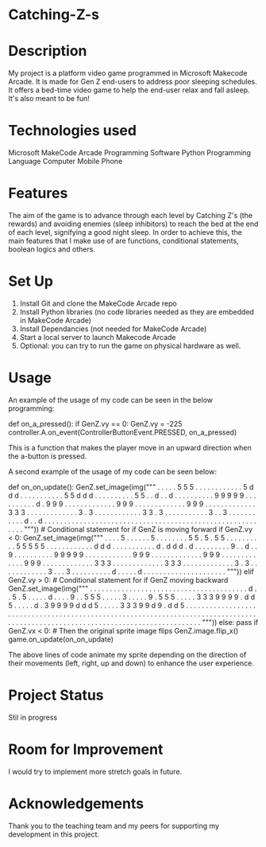 # Catching-Z-s


# Description 
My project is a platform video game programmed in Microsoft Makecode Arcade. It is made for Gen Z end-users to address poor sleeping schedules. It offers a bed-time video game to help the end-user relax and fall asleep. It's also meant to be fun!

# Technologies used
Microsoft MakeCode Arcade Programming Software
Python Programming Language 
Computer 
Mobile Phone

# Features 
The aim of the game is to advance through each level by Catching Z's (the rewards) and avoiding enemies (sleep inhibitors) to reach the bed at the end of each level, signifying a good night sleep.
In order to achieve this, the main features that I make use of are functions, conditional statements, boolean logics and others. 

# Set Up
1. Install Git and clone the MakeCode Arcade repo
2. Install Python libraries (no code libraries needed as they are embedded in MakeCode Arcade)
2. Install Dependancies (not needed for MakeCode Arcade)
3. Start a local server to launch Makecode Arcade 
4. Optional: you can try to run the game on physical hardware as well.

# Usage 
An example of the usage of my code can be seen in the below programming:

def on_a_pressed():
    if GenZ.vy == 0:
        GenZ.vy = -225
controller.A.on_event(ControllerButtonEvent.PRESSED, on_a_pressed)

This is a function that makes the player move in an upward direction when the a-button is pressed. 

A second example of the usage of my code can be seen below:

def on_on_update():
    GenZ.set_image(img("""
        . . . . . 5 5 5 . . . . . . . . 
                . . . . 5 d d d . . . . . . . . 
                . . . 5 5 d d d . . . . . . . . 
                . . 5 5 . . d . . d . . . . . . 
                . . . . 9 9 9 9 9 . . . . . . . 
                . . . d . 9 9 9 . . . . . . . . 
                . . . . . 9 9 9 . . . . . . . . 
                . . . . . 9 9 9 . . . . . . . . 
                . . . . . 3 3 3 . . . . . . . . 
                . . . . . 3 . 3 . . . . . . . . 
                . . . . 3 3 . 3 . . . . . . . . 
                . . . 3 . . 3 . . . . . . . . . 
                . . d . . d . . . . . . . . . . 
                . . . . . . . . . . . . . . . . 
                . . . . . . . . . . . . . . . . 
                . . . . . . . . . . . . . . . .
    """))
    # Conditional statement for if GenZ is moving forward
    if GenZ.vy < 0:
        GenZ.set_image(img("""
            . . . . 5 . . . . . . 5 . . . . 
                        . . . . 5 5 . 5 . 5 5 . . . . . 
                        . . . . . 5 5 5 5 5 . . . . . . 
                        . . . . . . d d d . . . . . . . 
                        . . . . d . d d d . d . . . . . 
                        . . . . 9 . . d . . 9 . . . . . 
                        . . . . . 9 9 9 9 9 . . . . . . 
                        . . . . . . 9 9 9 . . . . . . . 
                        . . . . . . 9 9 9 . . . . . . . 
                        . . . . . . 9 9 9 . . . . . . . 
                        . . . . . . 3 3 3 . . . . . . . 
                        . . . . . . 3 3 3 . . . . . . . 
                        . . . . . . 3 . 3 . . . . . . . 
                        . . . . . 3 . . . 3 . . . . . . 
                        . . . . d . . . . . d . . . . . 
                        . . . . . . . . . . . . . . . .
        """))
    elif GenZ.vy > 0:
        # Conditional statement for if GenZ moving backward
        GenZ.set_image(img("""
            . . . . . . . . . . . . . . . . 
                        . . . . . . . . . . . . . . . . 
                        . . . . . . . . d . . 5 . 5 . . 
                        . . . d . . . . 9 . . 5 5 5 . . 
                        . . . 3 . . . . . 9 . 5 5 5 . . 
                        . . . 3 3 3 9 9 9 9 . d d 5 . . 
                        . . . d . 3 9 9 9 9 d d d 5 . . 
                        . . . 3 3 3 9 9 d 9 . d d 5 . . 
                        . . . . . . . . . . . . . . . . 
                        . . . . . . . . . . . . . . . . 
                        . . . . . . . . . . . . . . . . 
                        . . . . . . . . . . . . . . . . 
                        . . . . . . . . . . . . . . . . 
                        . . . . . . . . . . . . . . . . 
                        . . . . . . . . . . . . . . . . 
                        . . . . . . . . . . . . . . . .
        """))
    else:
        pass
    if GenZ.vx < 0:
        # Then the original sprite image flips
        GenZ.image.flip_x()
game.on_update(on_on_update)

The above lines of code animate my sprite depending on the direction of their movements (left, right, up and down) to enhance the user experience.


# Project Status
Stil in progress

# Room for Improvement
I would try to implement more stretch goals in future.

# Acknowledgements
Thank you to the teaching team and my peers for supporting my development in this project.
